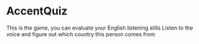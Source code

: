 # AccentQuiz
This is the game, you can evaluate your English listening slills
Listen to the voice and figure out which country this person comes from 
